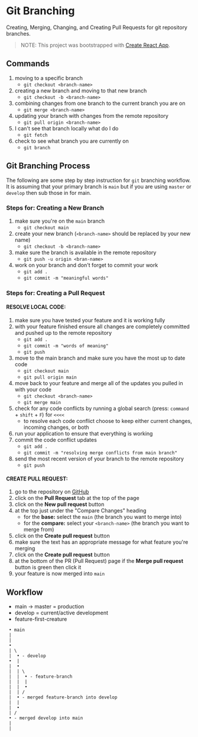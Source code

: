 # Git Branching

Creating, Merging, Changing, and Creating Pull Requests for git repository branches.

> NOTE: This project was bootstrapped with [Create React App](https://github.com/facebook/create-react-app).


## Commands

1. moving to a specific branch
    - `git checkout <branch-name>`
1. creating a new branch and moving to that new branch
    - `git checkout -b <branch-name>`
1. combining changes from one branch to the current branch you are on
    - `git merge <branch-name>`
1. updating your branch with changes from the remote repository
    - `git pull origin <branch-name>`
1. I can't see that branch locally what do I do
    - `git fetch`
1. check to see what branch you are currently on
    - `git branch`


## Git Branching Process

The following are some step by step instruction for `git` branching workflow. It is assuming that your primary branch is `main` but if you are using `master` or `develop` then sub those in for main.


### Steps for: Creating a New Branch

1. make sure you're on the `main` branch
    - `git checkout main`
1. create your new branch (`<branch-name>` should be replaced by your new name)
    - `git checkout -b <branch-name>`
1. make sure the branch is available in the remote repository
    - `git push -u origin <bran-name>`
1. work on your branch and don't forget to commit your work
    - `git add .`
    - `git commit -m "meaningful words"`


### Steps for: Creating a Pull Request

#### RESOLVE LOCAL CODE:
1. make sure you have tested your feature and it is working fully
1. with your feature finished ensure all changes are completely committed and pushed up to the remote repository
    - `git add .`
    - `git commit -m "words of meaning"`
    - `git push`
1. move to the main branch and make sure you have the most up to date code
    - `git checkout main`
    - `git pull origin main`
1. move back to your feature and merge all of the updates you pulled in with your code
    - `git checkout <branch-name>`
    - `git merge main`
1. check for any code conflicts by running a global search (press: `command` + `shift` + `F`) for `<<<<`
    - to resolve each code conflict choose to keep either current changes, incoming changes, or both
1. run your application to ensure that everything is working
1. commit the code conflict updates
    - `git add .`
    - `git commit -m "resolving merge conflicts from main branch"`
1. send the most recent version of your branch to the remote repository
    - `git push`

#### CREATE PULL REQUEST:
1. go to the repository on [GitHub](https://github.com/)
1. click on the **Pull Request** tab at the top of the page
1. click on the **New pull request** button
1. at the top just under the "Compare Changes" heading
    - for the **base:** select the `main` (the branch you want to merge into)
    - for the **compare:** select your `<branch-name>` (the branch you want to merge from)
1. click on the **Create pull request** button
1. make sure the text has an appropriate message for what feature you're merging
1. click on the **Create pull request** button
1. at the bottom of the PR (Pull Request) page if the **Merge pull request** button is green then click it
1. your feature is now merged into `main`


## Workflow

- main -> master = production
- develop = current/active development
- feature-first-creature

```
 • main
 |
 |
 •
 | \
 |  • - develop
 •  |
 |  •
 |  | \
 |  |  • - feature-branch
 |  |  |
 |  |  •
 |  | /
 |  • - merged feature-branch into develop
 |  |
 |  •
 | /
 • - merged develop into main
 |
 |
 ```